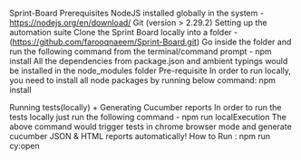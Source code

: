 Sprint-Board
Prerequisites NodeJS installed globally in the system - https://nodejs.org/en/download/ Git (version > 2.29.2) Setting up the automation suite Clone the Sprint Board locally into a folder - (https://github.com/farooqnaeem/Sprint-Board.git) Go inside the folder and run the following command from the terminal/command prompt - npm install All the dependencies from package.json and ambient typings would be installed in the node_modules folder Pre-requisite In order to run locally, you need to install all node packages by running below command: npm install

Running tests(locally) + Generating Cucumber reports In order to run the tests locally just run the following command - npm run localExecution The above command would trigger tests in chrome browser mode and generate cucumber JSON & HTML reports automatically! How to Run : npm run cy:open